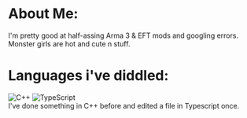 # About Me:
I'm pretty good at half-assing Arma 3 & EFT mods and googling errors.<br>Monster girls are hot and cute n stuff. <br>


# Languages i've diddled:
![C++](https://img.shields.io/badge/c++-%2300599C.svg?style=flat-square&logo=c%2B%2B&logoColor=white) ![TypeScript](https://img.shields.io/badge/typescript-%23007ACC.svg?style=flat-square&logo=typescript&logoColor=white) <br> I've done something in C++ before and edited a file in Typescript once. <br>
